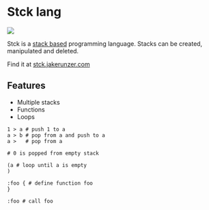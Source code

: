 # Stck lang

[![](https://github.com/coffee-cup/stck/workflows/CI/badge.svg)](https://github.com/coffee-cup/stck/actions?query=workflow%3ACI)

Stck is a [stack based](https://esolangs.org/wiki/Stack) programming language.
Stacks can be created, manipulated and deleted.

Find it at [stck.jakerunzer.com](https://stck.jakerunzer.com)

## Features

- Multiple stacks
- Functions
- Loops

```
1 > a # push 1 to a
a > b # pop from a and push to a
a >   # pop from a

# 0 is popped from empty stack

(a # loop until a is empty
)

:foo { # define function foo
}

:foo # call foo
```
